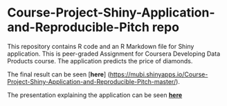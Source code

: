 # Course-Project-Shiny-Application-and-Reproducible-Pitch repo

This repository contains R code and an R Markdown file for Shiny application. This is peer-graded Assignment for Coursera Developing Data Products course.
The application predicts the price of diamonds.

The final result can be seen [**here**] (https://mubi.shinyapps.io/Course-Project-Shiny-Application-and-Reproducible-Pitch-master/).

The presentation explaining the application can be seen [**here**](http://rpubs.com/avkch/248607)
